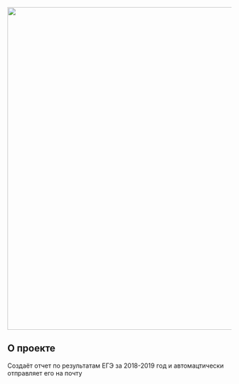 <p align="center">
      <img src="[https://wampi.ru/image/RIbuOLa](https://ic.wampi.ru/2023/08/06/BEZ-IMENI-1.png)" width="726">
</p>

## О проекте

Создаёт отчет по результатам ЕГЭ за 2018-2019 год и автомацтически отправляет его на почту

